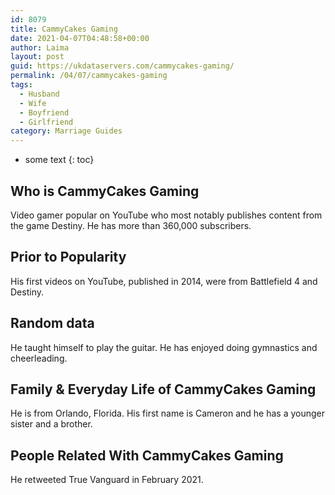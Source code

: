 ```yaml
---
id: 8079
title: CammyCakes Gaming
date: 2021-04-07T04:48:58+00:00
author: Laima
layout: post
guid: https://ukdataservers.com/cammycakes-gaming/
permalink: /04/07/cammycakes-gaming
tags:
  - Husband
  - Wife
  - Boyfriend
  - Girlfriend
category: Marriage Guides
---
```


* some text
{: toc}


## Who is CammyCakes Gaming
                  
                  
                  
Video gamer popular on YouTube who most notably publishes content from the game Destiny. He has more than 360,000 subscribers. 
                  
              
            
              
            
                
                
                
## Prior to Popularity
                  
                  
                  
His first videos on YouTube, published in 2014, were from Battlefield 4 and Destiny. 
                  
              
            
              
            
                
                
                
## Random data
                  
                  
                  
He taught himself to play the guitar. He has enjoyed doing gymnastics and cheerleading.
                  
              
            
              
            
                
                
                
## Family & Everyday Life of CammyCakes Gaming
                  
                  
                  
He is from Orlando, Florida. His first name is Cameron and he has a younger sister and a brother.
                  
              
            
              
            
                
                
                
## People Related With CammyCakes Gaming
                  
                  
                  
He retweeted True Vanguard in February 2021.
                  
              
            
              
            
                
              
            
              
              
            
            
              
            
          
          
          